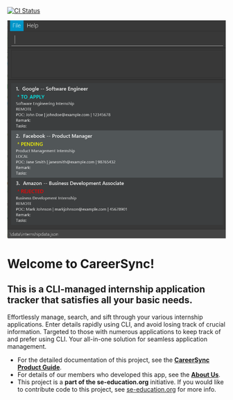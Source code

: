 [![CI Status](https://github.com/AY2324S2-CS2103T-W11-1/tp/actions/workflows/gradle.yml/badge.svg)](https://github.com/se-edu/addressbook-level3/actions)

![Ui](docs/images/Ui.png)

# Welcome to **CareerSync!**
## This is a CLI-managed internship application tracker that satisfies all your basic needs.

Effortlessly manage, search, and sift through your various internship applications. Enter details rapidly using CLI, and
avoid losing track of crucial information. Targeted to those with numerous applications to keep track of and prefer 
using CLI. Your all-in-one solution for seamless application management.

* For the detailed documentation of this project, see the **[CareerSync Product Guide](docs/Documentation.md)**.
* For details of our members who developed this app, see the **[About Us](docs/AboutUs.md)**.
* This project is a **part of the se-education.org** initiative. If you would like to contribute code to this project, 
see [se-education.org](https://se-education.org#https://se-education.org/#contributing) for more info.
